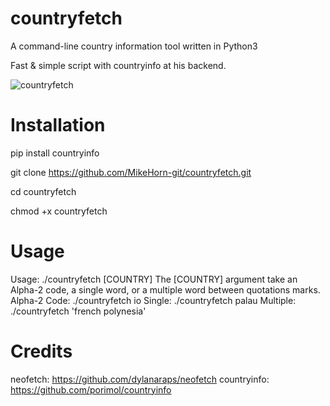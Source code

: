 # countryfetch
A command-line country information tool written in Python3

Fast & simple script with countryinfo at his backend.

![countryfetch](https://github.com/MikeHorn-git/countryfetch/assets/123373126/bead4be9-a721-45ae-bd0e-5935d5455089)

# Installation
pip install countryinfo

git clone https://github.com/MikeHorn-git/countryfetch.git

cd countryfetch

chmod +x countryfetch

# Usage
Usage: ./countryfetch [COUNTRY]
The [COUNTRY] argument take an Alpha-2 code, a single word, or a multiple word between quotations marks.
Alpha-2 Code: ./countryfetch io
Single: ./countryfetch palau
Multiple: ./countryfetch 'french polynesia'

# Credits
neofetch: https://github.com/dylanaraps/neofetch
countryinfo: https://github.com/porimol/countryinfo
